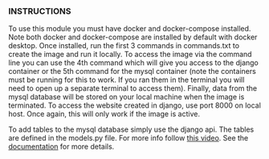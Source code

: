 ### INSTRUCTIONS
To use this module you must have docker and docker-compose installed. Note both docker and docker-compose are installed by default with docker desktop. Once installed, run the first 3 commands in commands.txt to create the image and run it locally. To access the image via the command line you can use the 4th command which will give you access to the django container or the 5th command for the mysql container (note the containers must be running for this to work. If you ran them in the terminal you will need to open up a separate terminal to access them). Finally, data from the mysql database will be stored on your local machine when the image is terminated.
To access the website created in django, use port 8000 on local host. Once again, this will only work if the image is active.

To add tables to the mysql database simply use the django api. The tables are defined in the models.py file. For more info follow [this video](https://www.youtube.com/watch?v=z5e_8FgKZig). See the [documentation](https://docs.djangoproject.com/en/4.2/topics/db/models/) for more details.